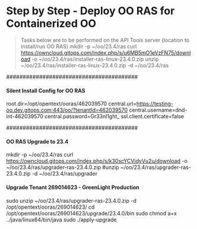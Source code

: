 # Step by Step - Deploy OO RAS for Containerized OO

> Tasks below are to be performed on the API Tools server (location to install/run OO RAS)
mkdir -p ~/oo/23.4/ras
curl https://owncloud.gitops.com/index.php/s/u6MB5mO1eVzFN75/download -o ~/oo/23.4/ras/installer-ras-linux-23.4.0.zip
unzip ~/oo/23.4/ras/installer-ras-linux-23.4.0.zip -d ~/oo/23.4/ras



########################################
#### Silent Install Config for OO RAS
root.dir=/opt/opentext/ooras/462039570
central.url=https://testing-oo.dev.gitops.com:443/oo/?tenantId=462039570
central.username=dnd-int-462039570
central.password=Gr33nl1ght_
ssl.client.certificate=false




########################################
#### OO RAS Upgrade to 23.4
mkdir -p ~/oo/23.4/ras
curl https://owncloud.gitops.com/index.php/s/k30scYCVidyVu2u/download -o ~/oo/23.4/ras/upgrader-ras-23.4.0.zip
#unzip ~/oo/23.4/ras/upgrader-ras-23.4.0.zip -d ~/oo/23.4/ras/upgrader

#### Upgrade Tenant 269014623 - GreenLight Production
sudo unzip ~/oo/23.4/ras/upgrader-ras-23.4.0.zip -d /opt/opentext/ooras/269014623/
cd /opt/opentext/ooras/269014623/upgrade/23.4.0/bin
sudo chmod a+x ../java/linux64/bin/java
sudo ./apply-upgrade
